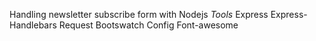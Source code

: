 Handling newsletter subscribe form with Nodejs 
*Tools*
Express
Express-Handlebars
Request
Bootswatch
Config
Font-awesome